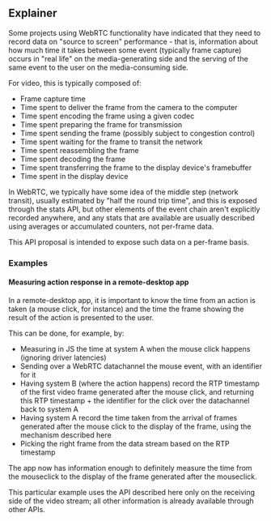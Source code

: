 ## Explainer
Some projects using WebRTC functionality have indicated that they need to
record data on "source to screen" performance - that is, information about
how much time it takes between some event (typically frame capture) occurs in
"real life" on the media-generating side and the serving of the same event
to the user on the media-consuming side.

For video, this is typically composed of:
* Frame capture time
* Time spent to deliver the frame from the camera to the computer
* Time spent encoding the frame using a given codec
* Time spent preparing the frame for transmission
* Time spent sending the frame (possibly subject to congestion control)
* Time spent waiting for the frame to transit the network
* Time spent reassembling the frame
* Time spent decoding the frame
* Time spent transferring the frame to the display device's framebuffer
* Time spent in the display device

In WebRTC, we typically have some idea of the middle step (network transit),
usually estimated by "half the round trip time", and this is exposed through
the stats API, but other elements of the event chain aren't explicitly recorded
anywhere, and any stats that are available are usually described using averages
or accumulated counters, not per-frame data.

This API proposal is intended to expose such data on a per-frame basis.

### Examples

#### Measuring action response in a remote-desktop app

In a remote-desktop app, it is important to know the time from an
action is taken (a mouse click, for instance) and the time the frame
showing the result of the action is presented to the user.

This can be done, for example, by:
* Measuring in JS the time at system A when the mouse click happens
  (ignoring driver latencies)
* Sending over a WebRTC datachannel the mouse event, with an
  identifier for it
* Having system B (where the action happens) record the RTP timestamp
  of the first video frame generated after the mouse click, and
  returning this RTP timestamp + the identifier for the click over the
  datachannel back to system A
* Having system A record the time taken from the arrival of frames
  generated after the mouse click to the display of the frame, using
  the mechanism described here
* Picking the right frame from the data stream based on the RTP
  timestamp

The app now has information enough to definitely measure the time from
the mouseclick to the display of the frame generated after the
mouseclick.

This particular example uses the API described here only on the
receiving side of the video stream; all other information is already
available through other APIs.


